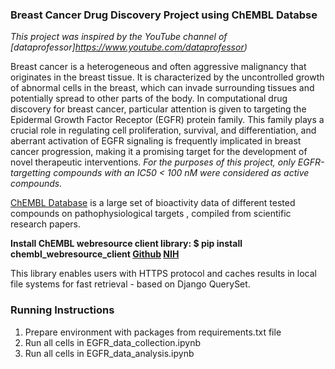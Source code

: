 ### **Breast Cancer Drug Discovery Project using ChEMBL Databse**

*This project was inspired by the YouTube channel of [dataprofessor]https://www.youtube.com/dataprofessor)*

Breast cancer is a heterogeneous and often aggressive malignancy that originates in the breast tissue. It is characterized by the uncontrolled growth of abnormal cells in the breast, which can invade surrounding tissues and potentially spread to other parts of the body. In computational drug discovery for breast cancer, particular attention is given to targeting the Epidermal Growth Factor Receptor (EGFR) protein family. This family plays a crucial role in regulating cell proliferation, survival, and differentiation, and aberrant activation of EGFR signaling is frequently implicated in breast cancer progression, making it a promising target for the development of novel therapeutic interventions. *For the purposes of this project, only EGFR-targetting compounds with an IC50 < 100 nM were considered as active compounds.*

[ChEMBL Database](https://www.ebi.ac.uk/chembl/g/) is a large set of bioactivity data of different tested compounds on pathophysiological targets , compiled from scientific research papers. 

**Install ChEMBL webresource client library: $ pip install chembl_webresource_client [Github](https://github.com/chembl/chembl_webresource_client) [NIH](https://www.ncbi.nlm.nih.gov/pmc/articles/PMC4489243/)** 

This library enables users with HTTPS protocol and caches results in local file systems for fast retrieval - based on Django QuerySet.

### Running Instructions
1. Prepare environment with packages from requirements.txt file
2. Run all cells in EGFR_data_collection.ipynb
3. Run all cells in EGFR_data_analysis.ipynb